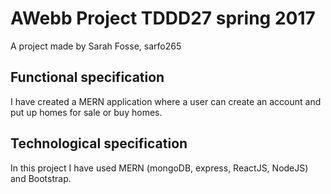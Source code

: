 # AWebb Project TDDD27 spring 2017
A project made by Sarah Fosse, sarfo265

## Functional specification
I have created a MERN application where a user can create an account and put up homes for sale or buy homes. 

## Technological specification 
In this project I have used MERN (mongoDB, express, ReactJS, NodeJS) and Bootstrap. 


